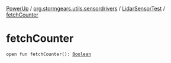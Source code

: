 [PowerUp](../../index.md) / [org.stormgears.utils.sensordrivers](../index.md) / [LidarSensorTest](index.md) / [fetchCounter](./fetch-counter.md)

# fetchCounter

`open fun fetchCounter(): `[`Boolean`](https://kotlinlang.org/api/latest/jvm/stdlib/kotlin/-boolean/index.html)